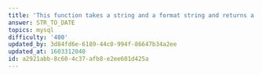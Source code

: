 ```yaml
---
title: 'This function takes a string and a format string and returns a DATETIME value. It is the inverse of the DATE_FORMAT function.'
answer: STR_TO_DATE
topics: mysql
difficulty: '400'
updated_by: 3d84fd6e-6189-44c0-994f-86647b34a2ee
updated_at: 1603312040
id: a2921abb-8c60-4c37-afb8-e2ee601d425a
---
```

